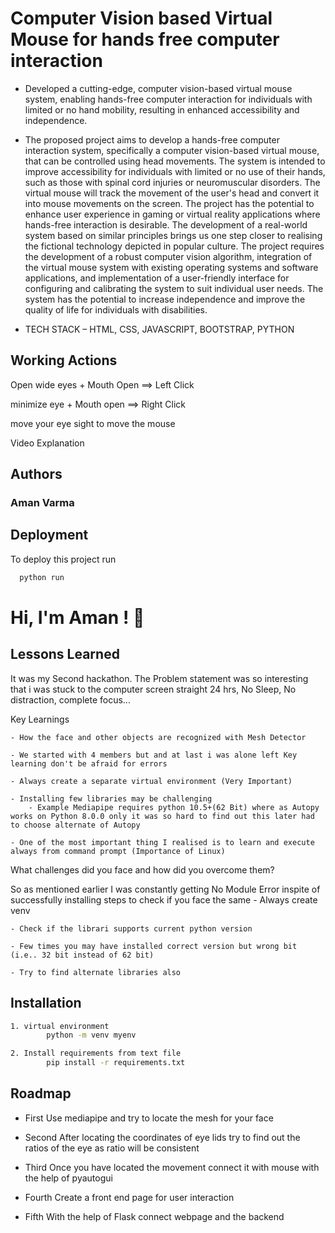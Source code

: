 # Computer Vision based Virtual Mouse for hands free computer interaction

- Developed a cutting-edge, computer vision-based virtual mouse system, enabling hands-free computer interaction for individuals with limited or no hand mobility, resulting in enhanced accessibility and independence.

- The proposed project aims to develop a hands-free computer interaction system, specifically a computer vision-based virtual mouse, that can be controlled using head movements. The system is intended to improve accessibility for individuals with limited or no use of their hands, such as those with spinal cord injuries or neuromuscular disorders. The virtual mouse will track the movement of the user's head and convert it into mouse movements on the screen. The project has the potential to enhance user experience in gaming or virtual reality applications where hands-free interaction is desirable. The development of a real-world system based on similar principles brings us one step closer to realising the fictional technology depicted in popular culture. The project requires the development of a robust computer vision algorithm, integration of the virtual mouse system with existing operating systems and software applications, and implementation of a user-friendly interface for configuring and calibrating the system to suit individual user needs. The system has the potential to increase independence and improve the quality of life for individuals with disabilities.

-  TECH STACK – HTML, CSS, JAVASCRIPT, BOOTSTRAP, PYTHON

## Working Actions

Open wide eyes + Mouth Open ==> Left Click

minimize eye + Mouth open ==> Right Click

move your eye sight to move the mouse

Video Explanation



## Authors
### Aman Varma 




## Deployment

To deploy this project run

```bash
  python run
```


# Hi, I'm Aman ! 👋


## Lessons Learned
It was my Second hackathon. The Problem statement was so interesting that i was stuck to the computer screen straight 24 hrs, No Sleep, No distraction, complete focus...

Key Learnings

    - How the face and other objects are recognized with Mesh Detector

    - We started with 4 members but and at last i was alone left Key learning don't be afraid for errors

    - Always create a separate virtual environment (Very Important)

    - Installing few libraries may be challenging
        - Example Mediapipe requires python 10.5+(62 Bit) where as Autopy works on Python 8.0.0 only it was so hard to find out this later had to choose alternate of Autopy 

    - One of the most important thing I realised is to learn and execute always from command prompt (Importance of Linux)

What challenges did you face and how did you overcome them?

So as mentioned earlier I was constantly getting No Module Error inspite of successfully installing 
    steps to check if you face the same 
    - Always create venv

    - Check if the librari supports current python version

    - Few times you may have installed correct version but wrong bit (i.e.. 32 bit instead of 62 bit)

    - Try to find alternate libraries also 


## Installation

```bash
1. virtual environment
        python -m venv myenv

2. Install requirements from text file
        pip install -r requirements.txt
```
    
## Roadmap

- First
    Use mediapipe and try to locate the mesh for your face

- Second
    After locating the coordinates of eye lids try to find out the ratios of the eye as ratio will be consistent 

- Third 
    Once you have located the movement connect it with mouse with the help of pyautogui

- Fourth 
    Create a front end page for user interaction

- Fifth 
    With the help of Flask connect webpage and the backend


